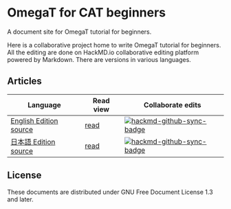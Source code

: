 # OmegaT for CAT beginners

A document site for OmegaT tutorial for beginners.

Here is a collaborative project home to write OmegaT tutorial for beginners.
All the editing are done on HackMD.io collaborative editing platform powered by Markdown.
There are versions in various languages.

## Articles

Language |  Read view | Collaborate edits
---------|------------|--------------------
[English Edition source](OmegaT_for_Beginners_en.md) | [read](https://hackmd.io/@miurahr/Byx_z0smw) | [![hackmd-github-sync-badge](https://hackmd.io/j9iNkDmYTTufabqW1wmxaw/badge)](https://hackmd.io/j9iNkDmYTTufabqW1wmxaw)
[日本語 Edition source](OmegaT_for_Beginners_ja.md) | [read](https://hackmd.io/@miurahr/rJU6Pl5mw) | [![hackmd-github-sync-badge](https://hackmd.io/xL4ee8XjRrmuvRYzBhl08Q/badge)](https://hackmd.io/xL4ee8XjRrmuvRYzBhl08Q)

## License

These documents are distributed under GNU Free Document License 1.3 and later.


